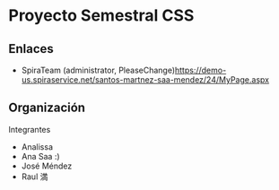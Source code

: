 # Proyecto Semestral CSS

## Enlaces
* SpiraTeam (administrator, PleaseChange)https://demo-us.spiraservice.net/santos-martnez-saa-mendez/24/MyPage.aspx
  
## Organización
Integrantes
* Analissa
* Ana Saa :)
* José Méndez
* Raul 満 
